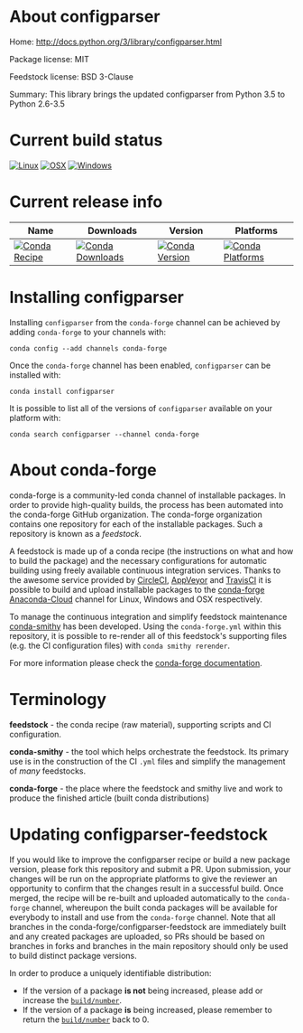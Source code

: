 About configparser
==================

Home: http://docs.python.org/3/library/configparser.html

Package license: MIT

Feedstock license: BSD 3-Clause

Summary: This library brings the updated configparser from Python 3.5 to Python 2.6-3.5



Current build status
====================

[![Linux](https://img.shields.io/circleci/project/github/conda-forge/configparser-feedstock/master.svg?label=Linux)](https://circleci.com/gh/conda-forge/configparser-feedstock)
[![OSX](https://img.shields.io/travis/conda-forge/configparser-feedstock/master.svg?label=macOS)](https://travis-ci.org/conda-forge/configparser-feedstock)
[![Windows](https://img.shields.io/appveyor/ci/conda-forge/configparser-feedstock/master.svg?label=Windows)](https://ci.appveyor.com/project/conda-forge/configparser-feedstock/branch/master)

Current release info
====================

| Name | Downloads | Version | Platforms |
| --- | --- | --- | --- |
| [![Conda Recipe](https://img.shields.io/badge/recipe-configparser-green.svg)](https://anaconda.org/conda-forge/configparser) | [![Conda Downloads](https://img.shields.io/conda/dn/conda-forge/configparser.svg)](https://anaconda.org/conda-forge/configparser) | [![Conda Version](https://img.shields.io/conda/vn/conda-forge/configparser.svg)](https://anaconda.org/conda-forge/configparser) | [![Conda Platforms](https://img.shields.io/conda/pn/conda-forge/configparser.svg)](https://anaconda.org/conda-forge/configparser) |

Installing configparser
=======================

Installing `configparser` from the `conda-forge` channel can be achieved by adding `conda-forge` to your channels with:

```
conda config --add channels conda-forge
```

Once the `conda-forge` channel has been enabled, `configparser` can be installed with:

```
conda install configparser
```

It is possible to list all of the versions of `configparser` available on your platform with:

```
conda search configparser --channel conda-forge
```


About conda-forge
=================

conda-forge is a community-led conda channel of installable packages.
In order to provide high-quality builds, the process has been automated into the
conda-forge GitHub organization. The conda-forge organization contains one repository
for each of the installable packages. Such a repository is known as a *feedstock*.

A feedstock is made up of a conda recipe (the instructions on what and how to build
the package) and the necessary configurations for automatic building using freely
available continuous integration services. Thanks to the awesome service provided by
[CircleCI](https://circleci.com/), [AppVeyor](https://www.appveyor.com/)
and [TravisCI](https://travis-ci.org/) it is possible to build and upload installable
packages to the [conda-forge](https://anaconda.org/conda-forge)
[Anaconda-Cloud](https://anaconda.org/) channel for Linux, Windows and OSX respectively.

To manage the continuous integration and simplify feedstock maintenance
[conda-smithy](https://github.com/conda-forge/conda-smithy) has been developed.
Using the ``conda-forge.yml`` within this repository, it is possible to re-render all of
this feedstock's supporting files (e.g. the CI configuration files) with ``conda smithy rerender``.

For more information please check the [conda-forge documentation](https://conda-forge.org/docs/).

Terminology
===========

**feedstock** - the conda recipe (raw material), supporting scripts and CI configuration.

**conda-smithy** - the tool which helps orchestrate the feedstock.
                   Its primary use is in the construction of the CI ``.yml`` files
                   and simplify the management of *many* feedstocks.

**conda-forge** - the place where the feedstock and smithy live and work to
                  produce the finished article (built conda distributions)


Updating configparser-feedstock
===============================

If you would like to improve the configparser recipe or build a new
package version, please fork this repository and submit a PR. Upon submission,
your changes will be run on the appropriate platforms to give the reviewer an
opportunity to confirm that the changes result in a successful build. Once
merged, the recipe will be re-built and uploaded automatically to the
`conda-forge` channel, whereupon the built conda packages will be available for
everybody to install and use from the `conda-forge` channel.
Note that all branches in the conda-forge/configparser-feedstock are
immediately built and any created packages are uploaded, so PRs should be based
on branches in forks and branches in the main repository should only be used to
build distinct package versions.

In order to produce a uniquely identifiable distribution:
 * If the version of a package **is not** being increased, please add or increase
   the [``build/number``](https://conda.io/docs/user-guide/tasks/build-packages/define-metadata.html#build-number-and-string).
 * If the version of a package **is** being increased, please remember to return
   the [``build/number``](https://conda.io/docs/user-guide/tasks/build-packages/define-metadata.html#build-number-and-string)
   back to 0.
